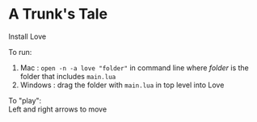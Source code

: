 # A Trunk's Tale

Install Love

To run:<br>
  1. Mac : `open -n -a love "folder"` in command line where <i>folder</i> is the folder that includes `main.lua`<br>
  2. Windows : drag the folder with `main.lua` in top level into Love

To "play":<br>
  Left and right arrows to move
